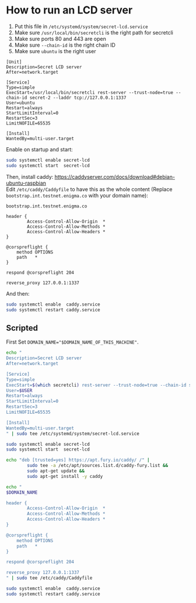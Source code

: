 # How to run an LCD server

1. Put this file in `/etc/systemd/system/secret-lcd.service`
2. Make sure `/usr/local/bin/secretcli` is the right path for secretcli
3. Make sure ports 80 and 443 are open
4. Make sure `--chain-id` is the right chain ID
5. Make sure `ubuntu` is the right user

```
[Unit]
Description=Secret LCD server
After=network.target

[Service]
Type=simple
ExecStart=/usr/local/bin/secretcli rest-server --trust-node=true --chain-id secret-2 --laddr tcp://127.0.0.1:1337
User=ubuntu
Restart=always
StartLimitInterval=0
RestartSec=3
LimitNOFILE=65535

[Install]
WantedBy=multi-user.target
```

Enable on startup and start:

```bash
sudo systemctl enable secret-lcd
sudo systemctl start  secret-lcd
```

Then, install caddy: https://caddyserver.com/docs/download#debian-ubuntu-raspbian  
Edit `/etc/caddy/Caddyfile` to have this as the whole content (Replace `bootstrap.int.testnet.enigma.co` with your domain name):

```
bootstrap.int.testnet.enigma.co

header {
        Access-Control-Allow-Origin  *
        Access-Control-Allow-Methods *
        Access-Control-Allow-Headers *
}

@corspreflight {
	method OPTIONS
	path   *
}

respond @corspreflight 204

reverse_proxy 127.0.0.1:1337
```

And then:

```bash
sudo systemctl enable  caddy.service
sudo systemctl restart caddy.service
```

## Scripted

First Set `DOMAIN_NAME="$DOMAIN_NAME_OF_THIS_MACHINE"`.

```bash
echo "
Description=Secret LCD server
After=network.target

[Service]
Type=simple
ExecStart=$(which secretcli) rest-server --trust-node=true --chain-id secret-2 --laddr tcp://127.0.0.1:1337
User=$USER
Restart=always
StartLimitInterval=0
RestartSec=3
LimitNOFILE=65535

[Install]
WantedBy=multi-user.target
" | sudo tee /etc/systemd/system/secret-lcd.service

sudo systemctl enable secret-lcd
sudo systemctl start  secret-lcd

echo "deb [trusted=yes] https://apt.fury.io/caddy/ /" |
        sudo tee -a /etc/apt/sources.list.d/caddy-fury.list &&
        sudo apt-get update &&
        sudo apt-get install -y caddy

echo "
$DOMAIN_NAME

header {
        Access-Control-Allow-Origin  *
        Access-Control-Allow-Methods *
        Access-Control-Allow-Headers *
}

@corspreflight {
	method OPTIONS
	path   *
}

respond @corspreflight 204

reverse_proxy 127.0.0.1:1337
" | sudo tee /etc/caddy/Caddyfile

sudo systemctl enable  caddy.service
sudo systemctl restart caddy.service
```
